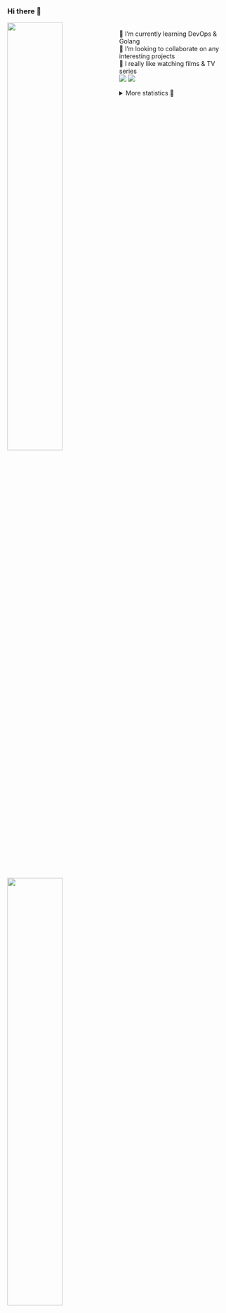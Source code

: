 ### Hi there 👋


[<img align="left" width="50%" src="https://github-readme-stats.vercel.app/api?username=rufusnufus&hide=issues&show_icons=true&count_private=true&theme=transparent&title_color=FF6F40&text_color=FBF9F8&icon_color=F48242&hide_border=true&hide_title=true#gh-dark-mode-only">](https://metrics.lecoq.io/rufusnufus#gh-dark-mode-only)
[<img align="left" width="50%" src="https://github-readme-stats.vercel.app/api?username=rufusnufus&hide=issues&show_icons=true&count_private=true&theme=transparent&title_color=FF6533&text_color=4D4644&icon_color=FF8038&hide_border=true&hide_title=true#gh-light-mode-only">](https://metrics.lecoq.io/rufusnufus#gh-light-mode-only)

<p>
  <br>
  🌱 I’m currently learning DevOps & Golang</br>
  👯 I’m looking to collaborate on any interesting projects</br>
  🎥 I really like watching films & TV series</br>
  <a href="https://linkedin.com/in/rufusnufus"><img src="https://img.shields.io/badge/linkedin-0077B5.svg?style=for-the-badge&logo=linkedin&logoColor=white"/></a>
  <a href="https://t.me/rufusnufus"><img src="https://img.shields.io/badge/-telegram-black?style=for-the-badge&color=blue&logo=telegram"/></a>
</p>

<p text-align="left">
<details>
  <summary>More statistics 👀</summary><br/>

<!--START_SECTION:waka-->
![Code Time](http://img.shields.io/badge/Code%20Time-713%20hrs%2037%20mins-blue)

![Profile Views](http://img.shields.io/badge/Profile%20Views-0-blue)

**I'm an Early 🐤** 

```text
🌞 Morning                14943 commits       ██████░░░░░░░░░░░░░░░░░░░   22.66 % 
🌆 Daytime                38412 commits       ███████████████░░░░░░░░░░   58.25 % 
🌃 Evening                11343 commits       ████░░░░░░░░░░░░░░░░░░░░░   17.20 % 
🌙 Night                  1246 commits        ░░░░░░░░░░░░░░░░░░░░░░░░░   01.89 % 
```
📅 **I'm Most Productive on Monday** 

```text
Monday                   14298 commits       █████░░░░░░░░░░░░░░░░░░░░   21.68 % 
Tuesday                  12365 commits       █████░░░░░░░░░░░░░░░░░░░░   18.75 % 
Wednesday                13742 commits       █████░░░░░░░░░░░░░░░░░░░░   20.84 % 
Thursday                 12579 commits       █████░░░░░░░░░░░░░░░░░░░░   19.08 % 
Friday                   11199 commits       ████░░░░░░░░░░░░░░░░░░░░░   16.98 % 
Saturday                 1186 commits        ░░░░░░░░░░░░░░░░░░░░░░░░░   01.80 % 
Sunday                   575 commits         ░░░░░░░░░░░░░░░░░░░░░░░░░   00.87 % 
```


📊 **This Week I Spent My Time On** 

```text
💬 Programming Languages: 
HCL                      7 hrs 58 mins       ██████████░░░░░░░░░░░░░░░   41.08 % 
Other                    4 hrs 57 mins       ██████░░░░░░░░░░░░░░░░░░░   25.59 % 
YAML                     2 hrs 47 mins       ████░░░░░░░░░░░░░░░░░░░░░   14.41 % 
Terraform                1 hr 54 mins        ██░░░░░░░░░░░░░░░░░░░░░░░   09.88 % 
Bash                     1 hr 13 mins        ██░░░░░░░░░░░░░░░░░░░░░░░   06.32 % 

🔥 Editors: 
VS Code                  14 hrs 54 mins      ███████████████████░░░░░░   76.86 % 
iTerm2                   4 hrs 29 mins       ██████░░░░░░░░░░░░░░░░░░░   23.14 % 
```

**I Mostly Code in Go** 

```text
Go                       41 repos            ██████░░░░░░░░░░░░░░░░░░░   22.16 % 
Python                   17 repos            ██░░░░░░░░░░░░░░░░░░░░░░░   09.19 % 
Smarty                   12 repos            ██░░░░░░░░░░░░░░░░░░░░░░░   06.49 % 
HCL                      8 repos             █░░░░░░░░░░░░░░░░░░░░░░░░   04.32 % 
Kotlin                   8 repos             █░░░░░░░░░░░░░░░░░░░░░░░░   04.32 % 
```




 Last Updated on 29/02/2024 01:14:04 UTC
<!--END_SECTION:waka-->

</details>
</p>
